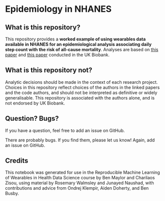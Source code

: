 # Epidemiology in NHANES

## What is this repository?
This repository provides a **worked example of using wearables data available in NHANES for an epidemiological analysis associating daily step count with the risk of all-cause mortality**. Analyses are based on [this paper](https://journals.plos.org/plosone/article?id=10.1371/journal.pone.0169649) and [this paper](https://journals.plos.org/plosmedicine/article?id=10.1371/journal.pmed.1003487) conducted in the UK Biobank.

## What is this repository **not**? 
Analytic decisions should be made in the context of each research project. Choices in this repository reflect choices of the authors in the linked papers and the code authors, and should not be interpreted as definitive or widely generalisable. This repository is associated with the authors alone, and is not endorsed by UK Biobank.

## Question? Bugs?

If you have a question, feel free to add an issue on GitHub.

There are probably bugs. If you find them, please let us know! Again, add an issue on GitHub.

## Credits

This notebook was generated for use in the Reproducible Machine Learning of Wearables in Health Data Science course by Ben Maylor and Charilaos Zisou, using material by Rosemary Walmsley and Junayed Naushad, with contributions and advice from Ondrej Klempir, Aiden Doherty, and Ben Busby.